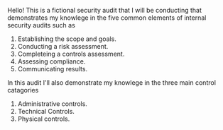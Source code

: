 Hello! This is a fictional security audit that I will be conducting that demonstrates my knowlege in the five common elements of internal security audits such as 
  1. Establishing the scope and goals.
  2. Conducting a risk assessment.
  3. Completeing a controls assessment.
  4. Assessing compliance.
  5. Communicating results.

In this audit I'll also demonstrate my knowlege in the three main control catagories
  1. Administrative controls.
  2. Technical Controls.
  3. Physical controls.
